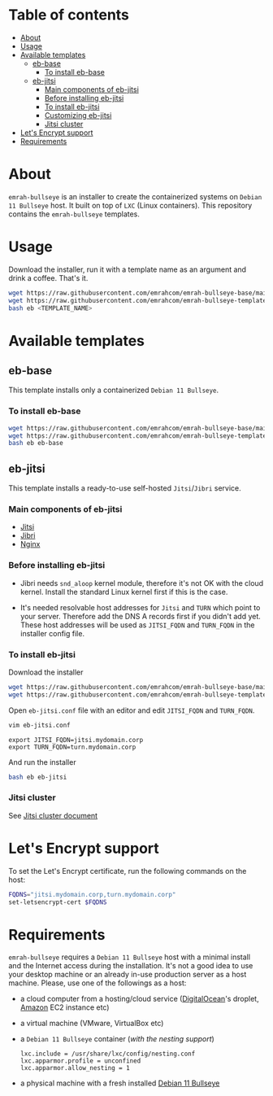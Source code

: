 # Table of contents

- [About](#about)
- [Usage](#usage)
- [Available templates](#available-templates)
  - [eb-base](#eb-base)
    - [To install eb-base](#to-install-eb-base)
  - [eb-jitsi](#eb-jitsi)
    - [Main components of eb-jitsi](#main-components-of-eb-jitsi)
    - [Before installing eb-jitsi](#before-installing-eb-jitsi)
    - [To install eb-jitsi](#to-install-eb-jitsi)
    - [Customizing eb-jitsi](#customizing-eb-jitsi)
    - [Jitsi cluster](#jitsi-cluster)
- [Let's Encrypt support](#lets-encrypt-support)
- [Requirements](#requirements)

# About

`emrah-bullseye` is an installer to create the containerized systems on
`Debian 11 Bullseye` host. It built on top of `LXC` (Linux containers). This
repository contains the `emrah-bullseye` templates.

# Usage

Download the installer, run it with a template name as an argument and drink a
coffee. That's it.

```bash
wget https://raw.githubusercontent.com/emrahcom/emrah-bullseye-base/main/installer/eb
wget https://raw.githubusercontent.com/emrahcom/emrah-bullseye-templates/main/installer/<TEMPLATE_NAME>.conf
bash eb <TEMPLATE_NAME>
```

# Available templates

## eb-base

This template installs only a containerized `Debian 11 Bullseye`.

### To install eb-base

```bash
wget https://raw.githubusercontent.com/emrahcom/emrah-bullseye-base/main/installer/eb
wget https://raw.githubusercontent.com/emrahcom/emrah-bullseye-templates/main/installer/eb-base.conf
bash eb eb-base
```

## eb-jitsi

This template installs a ready-to-use self-hosted `Jitsi`/`Jibri` service.

### Main components of eb-jitsi

- [Jitsi](https://jitsi.org/)
- [Jibri](https://github.com/jitsi/jibri)
- [Nginx](http://nginx.org/)

### Before installing eb-jitsi

- Jibri needs `snd_aloop` kernel module, therefore it's not OK with the cloud
  kernel. Install the standard Linux kernel first if this is the case.

- It's needed resolvable host addresses for `Jitsi` and `TURN` which point to
  your server. Therefore add the DNS A records first if you didn't add yet.
  These host addresses will be used as `JITSI_FQDN` and `TURN_FQDN` in the
  installer config file.

### To install eb-jitsi

Download the installer

```bash
wget https://raw.githubusercontent.com/emrahcom/emrah-bullseye-base/main/installer/eb
wget https://raw.githubusercontent.com/emrahcom/emrah-bullseye-templates/main/installer/eb-jitsi.conf
```

Open `eb-jitsi.conf` file with an editor and edit `JITSI_FQDN` and `TURN_FQDN`.

```bash
vim eb-jitsi.conf
```

```
export JITSI_FQDN=jitsi.mydomain.corp
export TURN_FQDN=turn.mydomain.corp
```

And run the installer

```bash
bash eb eb-jitsi
```

### Jitsi cluster

See [Jitsi cluster document](doc/jitsi-cluster.md)

# Let's Encrypt support

To set the Let's Encrypt certificate, run the following commands on the host:

```bash
FQDNS="jitsi.mydomain.corp,turn.mydomain.corp"
set-letsencrypt-cert $FQDNS
```

# Requirements

`emrah-bullseye` requires a `Debian 11 Bullseye` host with a minimal install and
the Internet access during the installation. It's not a good idea to use your
desktop machine or an already in-use production server as a host machine.
Please, use one of the followings as a host:

- a cloud computer from a hosting/cloud service
  ([DigitalOcean](https://www.digitalocean.com)'s droplet,
  [Amazon](https://console.aws.amazon.com) EC2 instance etc)

- a virtual machine (VMware, VirtualBox etc)

- a `Debian 11 Bullseye` container (_with the nesting support_)
  ```
  lxc.include = /usr/share/lxc/config/nesting.conf
  lxc.apparmor.profile = unconfined
  lxc.apparmor.allow_nesting = 1
  ```

- a physical machine with a fresh installed
  [Debian 11 Bullseye](https://www.debian.org/releases/bullseye/debian-installer/)
